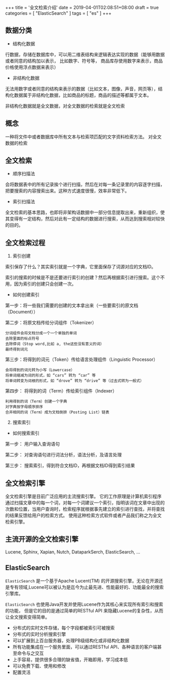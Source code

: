 +++
title = '全文检索介绍'
date = 2019-04-01T02:08:51+08:00
draft = true
categories = [ "ElasticSearch" ]
tags = [ "es" ]
+++

## 数据分类

* 结构化数据

行数据，存储在数据库中，可以用二维表结构来逻辑表达实现的数据（能够用数据或者同意的结构加以表示， 比如数字、符号等， 商品库存使用数字来表示，商品价格使用浮点数据来表示）

* 非结构化数据

无法用数字或者同意的结构来表示的数据（比如文本，图像，声音，网页等），结构化数据属于非结构化数据，比如商品的标题，商品的描述等都属于文本。

非结构化数据就是全文数据，对全文数据的检索就是全文检索

## 概念

一种将文件中或者数据库中所有文本与检索项匹配的文字资料检索方法。
对全文数据的检索

## 全文检索

* 顺序扫描法

会将数据表中的所有记录挨个进行扫描，然后在对每一条记录里的内容逐字扫描，把要搜索的内容搜索出来。这种方式速度很慢，效率非常低下。

* 索引扫描法

全文检索的基本思路，也即将非架构话数据中一部分信息提取出来，重新组织，使其变得有一定结构，然后对此有一定结构的数据进行搜索，从而达到搜索相对较快的目的。

## 全文检索过程

1. 索引创建

索引保存了什么？其实索引就是一个字典，它里面保存了词源对应的文档ID。

索引的搜索的时候是不是还要进行索引的创建？然后再根据索引进行搜索。这个不用，因为索引的创建只会创建一次。

* 如何创建索引

第一步：将一些我们需要的创建的文本拿出来（一些要索引的原文档（Document））

第二步：将原文档传给分词组件（Tokenizer）

    分词组件会将文档分成一个一个单独的单词
    去除里面的标点符号
    去除停词（Stop word,比如 a, the这些没有意义的词）
    最终得到词元

第三步：将得到的词元（Token）传给语言处理组件（Linguistic Processor）

    会将得到的词元转为小写（Lowercase）
    将单词缩减为词的形式，如 “cars” 转为 “car” 等
    将单词转变为词根的形式，如 “drove” 转为 “drive” 等（过去式转为一般式）

第四步： 将得到的词（Term）传给索引组件（Indexer）

    利用得到的词（Term）创建一个字典
    对字典按字母顺序排序
    合并相同的词（Term）成为文档倒排（Posting List）链表


2. 搜索索引

* 如何搜索索引

第一步： 用户输入查询语句

第二步： 对查询语句进行词法分析，语法分析，及语言处理

第三步： 搜索索引，得到符合文档ID，再根据文档ID得到索引结果

## 全文检索引擎

全文检索引擎是目前广泛应用的主流搜索引擎。
它的工作原理是计算机索引程序通过扫描文章中的每一个词，对每一个词建议一个索引，指明该词在文章中出现的次数和位置，当用户查询时，检索程序就根据事先建立的索引进行查找，并将查找的结果反馈给用户的检索方式。
使用这种检索方式软件或者产品我们称之为全文检索引擎。

## 主流开源的全文检索引擎

Lucene, Sphinx, Xapian, Nutch, DataparkSerch, ElasticSearch, ...

## ElasticSearch

`ElasticSearch` 是一个基于Apache Lucent(TM) 的开源搜索引擎。无论在开源还是专有领域,Lucene可以被认为是迄今为止最先进、性能最好的、功能最全的搜索引擎库。

`ElasticSearch` 也使用Java开发并使用Lucene作为其核心来实现所有索引和搜索的功能， 但是它的目的是通过简单的RESTful API 来隐藏Lucene的复杂性，从而让全文搜索变得简单。

* 分布式的实时文件存储，每个字段都被索引可被搜索
* 分布式的实时分析搜索引擎
* 可以扩展到上百台服务器，处理PB级结构化或非结构化数据
* 所有功能集成在一个服务里面，可以通过RESTful API、各种语言的客户端甚至命令与之交互
* 上手容易，提供很多合理的缺省值，开箱即用，学习成本低
* 可以免费下载、使用和修改
* 配置灵活